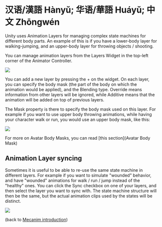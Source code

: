 汉语/漢語 Hànyǔ; 华语/華語 Huáyǔ; 中文 Zhōngwén
================


Unity uses <span class=keyword>Animation Layers</span> for managing complex state machines for different body parts. An example of this is if you have a lower-body layer for walking-jumping, and an upper-body layer for throwing objects / shooting.

You can manage animation layers from the <span class=inspector>Layers Widget</span> in the top-left corner of the <span class=inspector>Animator Controller</span>.  

![](http://docwiki.hq.unity3d.com/uploads/Main/MecanimAnimationLayers.png)  

You can add a new layer by pressing the <span class=menu>+</span> on the widget. On each layer, you can specify the body mask (the part of the body on which the animation would be applied), and the Blending type. <span class=component>Override</span> means information from other layers will be ignored, while <span class=component>Additive</span> means that the animation will be added on top of previous layers.

The <span class=component>Mask</span> property is there to specify the body mask used on this layer. For example if you want to use upper body throwing animations, while having your character walk or run, you would use an upper body mask, like this:

![](http://docwiki.hq.unity3d.com/uploads/Main/MecanimBodyMaskOnLayers.png)  

For more on Avatar Body Masks, you can read [this section](Avatar Body Mask)

Animation Layer syncing
-----------------------


Sometimes it is useful to be able to re-use the same state machine in different layers. For example if you want to simulate "wounded" behavior, and have "wounded" animations for walk / run / jump instead of the "healthy" ones. You can click the <span class=menu>Sync</span> checkbox on one of your layers, and then select the layer you want to sync with. The state machine structure will then be the same, but the actual animation clips used by the states will be distinct.

![](http://docwiki.hq.unity3d.com/uploads/Main/MecanimLayerSync.png)  

(back to [Mecanim introduction](MecanimAnimationSystem))
